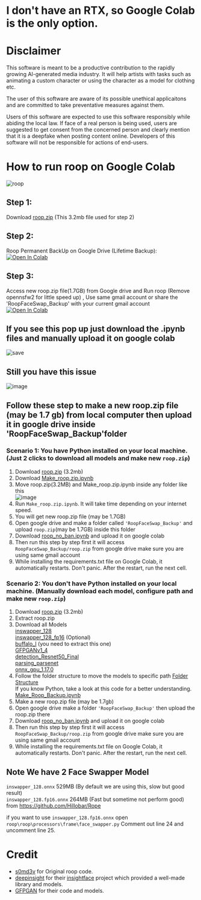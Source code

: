 # I don't have an RTX, so Google Colab is the only option.
# Disclaimer
This software is meant to be a productive contribution to the rapidly growing AI-generated media industry. It will help artists with tasks such as animating a custom character or using the character as a model for clothing etc.

The user of this software are aware of its possible unethical applicaitons and are committed to take preventative measures against them.

Users of this software are expected to use this software responsibly while abiding the local law. If face of a real person is being used, users are suggested to get consent from the concerned person and clearly mention that it is a deepfake when posting content online. Developers of this software will not be responsible for actions of end-users.



# How to run roop on Google Colab 

![roop](https://github.com/neuralfalcon/roop_colab/assets/139750329/253d85a7-d06e-4758-b3e1-507d18d017b6)


## Step 1:
Download [roop.zip](https://github.com/neuralfalcon/roop_colab/raw/main/roop.zip) (This 3.2mb file used for step 2)<br>
## Step 2:
Roop Permanent BackUp on Google Drive (Lifetime Backup): <br>
[![Open In Colab](https://colab.research.google.com/assets/colab-badge.svg)](https://colab.research.google.com/github/neuralfalcon/roop_colab/blob/main/Make_Roop_Backup.ipynb)
## Step 3:
Access new roop.zip file(1.7GB) from Google drive and Run roop (Remove opennsfw2 for little speed up) , Use same gmail account or share the 'RoopFaceSwap_Backup' with your current gmail account<br>
[![Open In Colab](https://colab.research.google.com/assets/colab-badge.svg)](https://colab.research.google.com/github/neuralfalcon/roop_colab/blob/main/roop_no_ban.ipynb)


## If you see this pop up just download the .ipynb files and manually upload it on google colab
![save](https://github.com/neuralfalcon/roop_colab/assets/139750329/33fb5bdd-f8ae-4d71-ab02-f994168026ec)

## Still you have this issue
![image](https://github.com/neuralfalcon/roop_colab/assets/139750329/0faace44-a0b4-4a0a-ac50-3fcb1ed081b2) <br>
## Follow these step to make a new roop.zip file (may be 1.7 gb) from local computer then upload it in google drive inside 'RoopFaceSwap_Backup'folder
### Scenario 1: You have Python installed on your local machine. (Just 2 clicks to download all models and make new `roop.zip`)
1. Download [roop.zip](https://github.com/neuralfalcon/roop_colab/raw/main/roop.zip) (3.2mb)
2. Download [Make_roop.zip.ipynb](https://github.com/neuralfalcon/roop_colab/blob/main/Make_roop.zip.ipynb)
3. Move roop.zip(3.2MB) and Make_roop.zip.ipynb inside any folder like this<br>
   ![image](https://github.com/neuralfalcon/roop_colab/assets/139750329/220da98b-b0ac-4aa6-a464-aa3a9b806488)
4. Run `Make_roop.zip.ipynb`. It will take time depending on your internet speed.
5. You will get new roop.zip file (may be 1.7GB)
6. Open google drive and make a folder called  `'RoopFaceSwap_Backup'` and upload `roop.zip`(may be 1.7GB) inside this folder
7. Download [roop_no_ban.ipynb](https://github.com/neuralfalcon/roop_colab/blob/main/roop_no_ban.ipynb) and upload it on google colab
9. Then run this step by step first it will access  `RoopFaceSwap_Backup/roop.zip` from google drive make sure you are using same gmail account
10. While installing the requirements.txt file on Google Colab, it automatically restarts. Don't panic. After the restart, run the next cell.

### Scenario 2: You don't have Python installed on your local machine.  (Manually download each model, configure path and make new `roop.zip`)
1. Download [roop.zip](https://github.com/neuralfalcon/roop_colab/raw/main/roop.zip) (3.2mb)
2. Extract roop.zip
3. Download all Models<br>
[inswapper_128](https://huggingface.co/countfloyd/deepfake/resolve/main/inswapper_128.onnx) <br>
[inswapper_128_fp16](https://github.com/Hillobar/Rope/releases/download/Sapphire/inswapper_128.fp16.onnx) (Optional) <br>
[buffalo_l](https://github.com/deepinsight/insightface/releases/download/v0.7/buffalo_l.zip)   (you need to extract this one)<br>
[GFPGANv1_4 ](https://github.com/TencentARC/GFPGAN/releases/download/v1.3.4/GFPGANv1.4.pth)  <br>
[detection_Resnet50_Final](https://github.com/xinntao/facexlib/releases/download/v0.1.0/detection_Resnet50_Final.pth)  <br>
[parsing_parsenet](https://github.com/xinntao/facexlib/releases/download/v0.2.2/parsing_parsenet.pth) <br>
[onnx_gpu_1.17.0](https://github.com/karaokenerds/python-audio-separator/releases/download/v0.12.1/onnxruntime_gpu-1.17.0-cp310-cp310-linux_x86_64.whl) <br>
4. Follow the folder structure to move the models to specific path
[Folder Structure ](https://github.com/neuralfalcon/roop_colab/blob/main/folder_tree.txt) <br>
If you know Python, take a look at this code for a better understanding.
[Make_Roop_Backup.ipynb](https://github.com/neuralfalcon/roop_colab/blob/main/Make_Roop_Backup.ipynb)
6. Make a new roop.zip file (may be 1.7gb)
7. Open google drive make a folder `'RoopFaceSwap_Backup'` then upload the roop.zip there
8. Download [roop_no_ban.ipynb](https://github.com/neuralfalcon/roop_colab/blob/main/roop_no_ban.ipynb) and upload it on google colab
9. Then run this step by step first it will access  `RoopFaceSwap_Backup/roop.zip` from google drive make sure you are using same gmail account
10. While installing the requirements.txt file on Google Colab, it automatically restarts. Don't panic. After the restart, run the next cell.


## Note We have 2 Face Swapper Model
`inswapper_128.onnx` 529MB (By default we are using this, slow but good result) <br>
`inswapper_128.fp16.onnx` 264MB (Fast but sometime not perform good) from https://github.com/Hillobar/Rope

if you want to use `inswapper_128.fp16.onnx`
open `roop\roop\processors\frame\face_swapper.py`
Comment out line 24 and uncomment line 25.
# Credit 
- [s0md3v](https://github.com/s0md3v/roop) for Original roop code.
- [deepinsight](https://github.com/deepinsight) for their [insightface](https://github.com/deepinsight/insightface) project which provided a well-made library and models.
- [GFPGAN](https://github.com/TencentARC/GFPGAN)  for their code and models.


